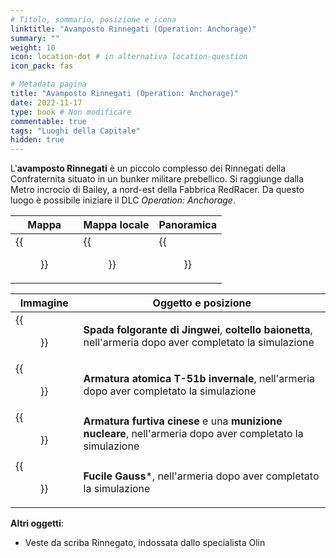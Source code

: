 ```yaml
---
# Titolo, sommario, posizione e icona
linktitle: "Avamposto Rinnegati (Operation: Anchorage)"
summary: ""
weight: 10
icon: location-dot # in alternativa location-question
icon_pack: fas

# Metadata pagina
title: "Avamposto Rinnegati (Operation: Anchorage)"
date: 2022-11-17
type: book # Non modificare
commentable: true
tags: "Luoghi della Capitale"
hidden: true
---
```


<div class="fo3">


L'**avamposto Rinnegati** è un piccolo complesso dei Rinnegati della Confraternita situato in un bunker militare prebellico. Si raggiunge dalla Metro incrocio di Bailey, a nord-est della Fabbrica RedRacer. Da questo luogo è possibile iniziare il DLC *Operation: Anchorage*.

| Mappa                         | Mappa locale                  | Panoramica                |
| ----------------------------- | ----------------------------- | ------------------------- |
| {{<figure src="fo3/Outcast_Outpost_loc.webp">}} | {{<figure src="fo3/Outcast_Outpost_map.webp">}} | {{<figure src="fo3/Outcast_Outpost.webp">}} |

| Immagine                     | Oggetto e posizione                                                                                        |
| ---------------------------- | ---------------------------------------------------------------------------------------------------------- |
| {{<figure src="fo3/FO3_sealed_armory3.webp">}} | **Spada folgorante di Jingwei**, **coltello baionetta**, nell'armeria dopo aver completato la simulazione  |
| {{<figure src="fo3/FO3_sealed_armory5.webp">}} | **Armatura atomica T-51b invernale**, nell'armeria dopo aver completato la simulazione                     |
| {{<figure src="fo3/FO3_sealed_armory4.webp">}} | **Armatura furtiva cinese** e una **munizione nucleare**, nell'armeria dopo aver completato la simulazione |
| {{<figure src="fo3/FO3_sealed_armory2.webp">}} | **Fucile Gauss***, nell'armeria dopo aver completato la simulazione                                        |
 


**Altri oggetti**:
- Veste da scriba Rinnegato, indossata dallo specialista Olin


</div>